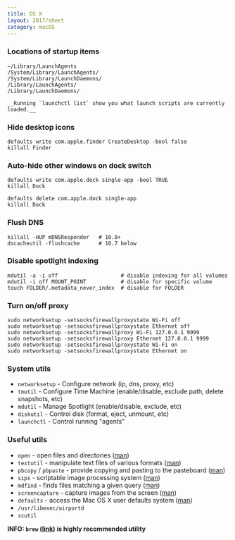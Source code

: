 ```yaml
---
title: OS X
layout: 2017/sheet
category: macOS
---
```


### Locations of startup items

    ~/Library/LaunchAgents
    /System/Library/LaunchAgents/
    /System/Library/LaunchDaemons/
    /Library/LaunchAgents/
    /Library/LaunchDaemons/

    __Running `launchctl list` show you what launch scripts are currently loaded.__

### Hide desktop icons

    defaults write com.apple.finder CreateDesktop -bool false
    killall Finder

### Auto-hide other windows on dock switch

    defaults write com.apple.dock single-app -bool TRUE
    killall Dock

    defaults delete com.apple.dock single-app
    killall Dock

### Flush DNS

    killall -HUP mDNSResponder   # 10.8+
    dscacheutil -flushcache      # 10.7 below

### Disable spotlight indexing

    mdutil -a -i off                    # disable indexing for all volumes
    mdutil -i off MOUNT_POINT           # disable for specific volume
    touch FOLDER/.metadata_never_index  # disable for FOLDER
                                        

### Turn on/off proxy

    sudo networksetup -setsocksfirewallproxystate Wi-Fi off
    sudo networksetup -setsocksfirewallproxystate Ethernet off
    sudo networksetup -setsocksfirewallproxy Wi-Fi 127.0.0.1 9999
    sudo networksetup -setsocksfirewallproxy Ethernet 127.0.0.1 9999
    sudo networksetup -setsocksfirewallproxystate Wi-Fi on
    sudo networksetup -setsocksfirewallproxystate Ethernet on

### System utils

 - `networksetup` - Configure network (ip, dns, proxy, etc)
 - `tmutil` - Configure Time Machine (enable/disable, exclude path, delete snapshots, etc)
 - `mdutil` - Manage Spotlight (enable/disable, exclude, etc)
 - `diskutil` - Control disk (format, eject, unmount, etc)
 - `launchctl` - Control running "agents"

### Useful utils

 - `open` - open files and directories ([man](https://developer.apple.com/legacy/library/documentation/Darwin/Reference/ManPages/man1/open.1.html))
 - `textutil` - manipulate text files of various formats ([man](https://developer.apple.com/legacy/library/documentation/Darwin/Reference/ManPages/man1/textutil.1.html))
 - `pbcopy` / `pbpaste` - provide copying and pasting to the pasteboard ([man](https://developer.apple.com/legacy/library/documentation/Darwin/Reference/ManPages/man1/pbcopy.1.html))
 - `sips` - scriptable image processing system ([man](https://developer.apple.com/legacy/library/documentation/Darwin/Reference/ManPages/man1/sips.1.html))
 - `mdfind` - finds files matching a given query ([man](https://developer.apple.com/legacy/library/documentation/Darwin/Reference/ManPages/man1/mdfind.1.html))
 - `screencapture` - capture images from the screen ([man](https://developer.apple.com/legacy/library/documentation/Darwin/Reference/ManPages/man1/screencapture.1.html))
 - `defaults` - access the Mac OS X user defaults system ([man](https://developer.apple.com/legacy/library/documentation/Darwin/Reference/ManPages/man1/defaults.1.html))
 - `/usr/libexec/airportd`
 - `scutil`

 __INFO: `brew` ([link](https://brew.sh)) is highly recommended utility__
